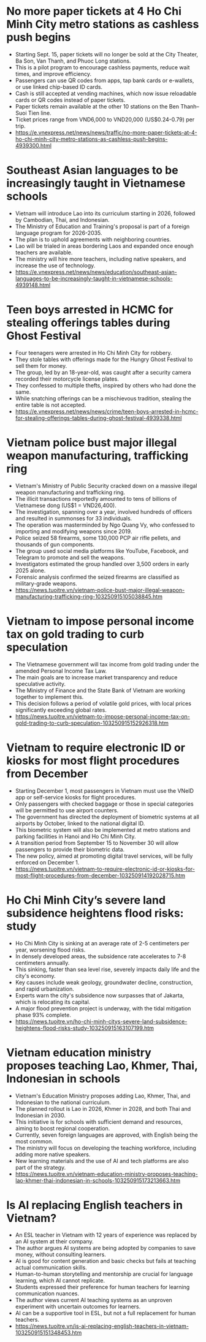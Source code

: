 
# No more paper tickets at 4 Ho Chi Minh City metro stations as cashless push begins
* Starting Sept. 15, paper tickets will no longer be sold at the City Theater, Ba Son, Van Thanh, and Phuoc Long stations.
* This is a pilot program to encourage cashless payments, reduce wait times, and improve efficiency.
* Passengers can use QR codes from apps, tap bank cards or e-wallets, or use linked chip-based ID cards.
* Cash is still accepted at vending machines, which now issue reloadable cards or QR codes instead of paper tickets.
* Paper tickets remain available at the other 10 stations on the Ben Thanh–Suoi Tien line.
* Ticket prices range from VND6,000 to VND20,000 (US$0.24-0.79) per trip.
* https://e.vnexpress.net/news/news/traffic/no-more-paper-tickets-at-4-ho-chi-minh-city-metro-stations-as-cashless-push-begins-4939300.html

# Southeast Asian languages to be increasingly taught in Vietnamese schools
* Vietnam will introduce Lao into its curriculum starting in 2026, followed by Cambodian, Thai, and Indonesian.
* The Ministry of Education and Training's proposal is part of a foreign language program for 2026-2035.
* The plan is to uphold agreements with neighboring countries.
* Lao will be trialed in areas bordering Laos and expanded once enough teachers are available.
* The ministry will hire more teachers, including native speakers, and increase the use of technology.
* https://e.vnexpress.net/news/news/education/southeast-asian-languages-to-be-increasingly-taught-in-vietnamese-schools-4939148.html

# Teen boys arrested in HCMC for stealing offerings tables during Ghost Festival
* Four teenagers were arrested in Ho Chi Minh City for robbery.
* They stole tables with offerings made for the Hungry Ghost Festival to sell them for money.
* The group, led by an 18-year-old, was caught after a security camera recorded their motorcycle license plates.
* They confessed to multiple thefts, inspired by others who had done the same.
* While snatching offerings can be a mischievous tradition, stealing the entire table is not accepted.
* https://e.vnexpress.net/news/news/crime/teen-boys-arrested-in-hcmc-for-stealing-offerings-tables-during-ghost-festival-4939338.html

# Vietnam police bust major illegal weapon manufacturing, trafficking ring
* Vietnam's Ministry of Public Security cracked down on a massive illegal weapon manufacturing and trafficking ring.
* The illicit transactions reportedly amounted to tens of billions of Vietnamese dong (US$1 = VND26,400).
* The investigation, spanning over a year, involved hundreds of officers and resulted in summonses for 33 individuals.
* The operation was masterminded by Ngo Quang Vy, who confessed to importing and modifying weapons since 2019.
* Police seized 58 firearms, some 130,000 PCP air rifle pellets, and thousands of gun components.
* The group used social media platforms like YouTube, Facebook, and Telegram to promote and sell the weapons.
* Investigators estimated the group handled over 3,500 orders in early 2025 alone.
* Forensic analysis confirmed the seized firearms are classified as military-grade weapons.
* https://news.tuoitre.vn/vietnam-police-bust-major-illegal-weapon-manufacturing-trafficking-ring-103250915105038845.htm

# Vietnam to impose personal income tax on gold trading to curb speculation
* The Vietnamese government will tax income from gold trading under the amended Personal Income Tax Law.
* The main goals are to increase market transparency and reduce speculative activity.
* The Ministry of Finance and the State Bank of Vietnam are working together to implement this.
* This decision follows a period of volatile gold prices, with local prices significantly exceeding global rates.
* https://news.tuoitre.vn/vietnam-to-impose-personal-income-tax-on-gold-trading-to-curb-speculation-103250915152926318.htm

# Vietnam to require electronic ID or kiosks for most flight procedures from December
* Starting December 1, most passengers in Vietnam must use the VNeID app or self-service kiosks for flight procedures.
* Only passengers with checked baggage or those in special categories will be permitted to use airport counters.
* The government has directed the deployment of biometric systems at all airports by October, linked to the national digital ID.
* This biometric system will also be implemented at metro stations and parking facilities in Hanoi and Ho Chi Minh City.
* A transition period from September 15 to November 30 will allow passengers to provide their biometric data.
* The new policy, aimed at promoting digital travel services, will be fully enforced on December 1.
* https://news.tuoitre.vn/vietnam-to-require-electronic-id-or-kiosks-for-most-flight-procedures-from-december-103250914192028715.htm

# Ho Chi Minh City’s severe land subsidence heightens flood risks: study
* Ho Chi Minh City is sinking at an average rate of 2-5 centimeters per year, worsening flood risks.
* In densely developed areas, the subsidence rate accelerates to 7-8 centimeters annually.
* This sinking, faster than sea level rise, severely impacts daily life and the city's economy.
* Key causes include weak geology, groundwater decline, construction, and rapid urbanization.
* Experts warn the city's subsidence now surpasses that of Jakarta, which is relocating its capital.
* A major flood prevention project is underway, with the tidal mitigation phase 93% complete.
* https://news.tuoitre.vn/ho-chi-minh-citys-severe-land-subsidence-heightens-flood-risks-study-103250915163107199.htm

# Vietnam education ministry proposes teaching Lao, Khmer, Thai, Indonesian in schools
* Vietnam's Education Ministry proposes adding Lao, Khmer, Thai, and Indonesian to the national curriculum.
* The planned rollout is Lao in 2026, Khmer in 2028, and both Thai and Indonesian in 2030.
* This initiative is for schools with sufficient demand and resources, aiming to boost regional cooperation.
* Currently, seven foreign languages are approved, with English being the most common.
* The ministry will focus on developing the teaching workforce, including adding more native speakers.
* New learning materials and the use of AI and tech platforms are also part of the strategy.
* https://news.tuoitre.vn/vietnam-education-ministry-proposes-teaching-lao-khmer-thai-indonesian-in-schools-103250915173213663.htm


# Is AI replacing English teachers in Vietnam?
* An ESL teacher in Vietnam with 12 years of experience was replaced by an AI system at their company.
* The author argues AI systems are being adopted by companies to save money, without consulting learners.
* AI is good for content generation and basic checks but fails at teaching actual communication skills.
* Human-to-human storytelling and mentorship are crucial for language learning, which AI cannot replicate.
* Students expressed their preference for human teachers for learning communication nuances.
* The author views current AI teaching systems as an unproven experiment with uncertain outcomes for learners.
* AI can be a supportive tool in ESL, but not a full replacement for human teachers.
* https://news.tuoitre.vn/is-ai-replacing-english-teachers-in-vietnam-103250915151348453.htm
